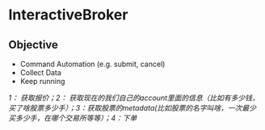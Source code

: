 # InteractiveBroker
## Objective
- Command Automation (e.g. submit, cancel)
- Collect Data
- Keep running

_1： 获取报价；2： 获取现在的我们自己的account里面的信息（比如有多少钱，买了啥股票多少手）；3：获取股票的metadata(比如股票的名字叫啥，一次最少买多少手，在哪个交易所等等）；4：下单_
